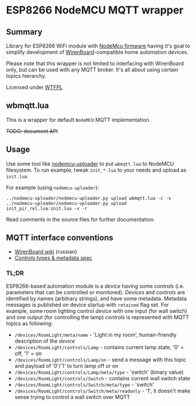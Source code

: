 # **ESP8266 NodeMCU MQTT wrapper** #

## Summary
Library for ESP8266 WiFi module with [NodeMcu firmware](https://github.com/nodemcu/nodemcu-firmware) having it's goal to simplify development of [WirenBoard](http://contactless.ru/)-compatible home automation devices.

Please note that this wrapper is not limited to interfacing with WirenBoard only, but can be used with any MQTT broker. It's all about using certain topics hierarchy.

Licensed under [WTFPL](http://www.wtfpl.net/)

## wbmqtt.lua
This is a wrapper for default `NodeMCU` MQTT implementation.

~~TODO: document API~~

## Usage
Use some tool like [nodemcu-uploader](https://github.com/kmpm/nodemcu-uploader) to put `wbmqtt.lua` to NodeMCU filesystem.
To run example, tweak `init_*.lua` to your needs and upload as `init.lua`.

For example (using `nodemcu-uploader`):
```
../nodemcu-uploader/nodemcu-uploader.py upload wbmqtt.lua -c -v
../nodemcu-uploader/nodemcu-uploader.py upload init_pir_rel.lua:init.lua -v -r
```

Read comments in the source files for further documentation.

## MQTT interface conventions

* [WirenBoard wiki](http://contactless.ru/wiki/index.php/MQTT#.D0.9E.D1.87.D0.B8.D1.81.D1.82.D0.BA.D0.B0_.D1.81.D0.BE.D0.BE.D0.B1.D1.89.D0.B5.D0.BD.D0.B8.D0.B9_MQTT) (russian)
* [Controls types & metadata spec](https://github.com/contactless/homeui/blob/contactless/conventions.md)

### TL;DR

ESP8266-based automation module is a *device* having some *controls* (i.e. parameters that can be controlled or monitored). *Devices* and *controls* are identified by names (arbitrary strings), and have some metadata. Metadata messages is published on device startup with `retained` flag set.
For example, some room lighting control *device* with one input (for wall switch) and one output (for controlling the lamp) *controls* is represented with MQTT topics as following:

* `/devices/RoomLight/meta/name` - 'Light in my room', human-friendly description of the *device*
* `/devices/RoomLight/controls/Lamp` - contains current lamp state, '0' = off, '1' = on
* `/devices/RoomLight/controls/Lamp/on` - send a message with this topic and payload of '0'/'1' to turn lamp off or on
* `/devices/RoomLight/controls/Lamp/meta/type` - 'switch' (binary value)
* `/devices/RoomLight/controls/Switch` - contains current wall switch state
* `/devices/RoomLight/controls/Switch/meta/type` - 'switch'
* `/devices/RoomLight/controls/Switch/meta/readonly` - '1', it doesn't make sense trying to control a wall switch over MQTT
